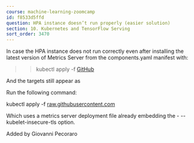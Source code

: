 ```yaml
---
course: machine-learning-zoomcamp
id: f8533d5ffd
question: HPA instance doesn’t run properly (easier solution)
section: 10. Kubernetes and TensorFlow Serving
sort_order: 3470
---
```


In case the HPA instance does not run correctly even after installing the latest version of Metrics Server from the components.yaml manifest with:

>>kubectl apply -f [GitHub](https://github.com/kubernetes-sigs/metrics-server/releases/latest/download/components.yaml)

And the targets still appear as <unknown>

Run the following command:

kubectl apply -f [raw.githubusercontent.com](https://raw.githubusercontent.com/Peco602/ml-zoomcamp/main/10-kubernetes/kube-config/metrics-server-deployment.yaml)

Which uses a metrics server deployment file already embedding the - --kubelet-insecure-tls option.

Added by Giovanni Pecoraro

